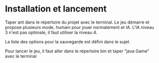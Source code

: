Installation et lancement
=============

Taper ant dans le répertoire du projet avec le terminal.
Le jeu démarre et propose plusieurs mode, humain pour jouer normalement et IA.
L'IA niveau 3 n'est pas optimale, il faut utiliser la niveau 4.

La liste des options pour la sauvegarde est défini dans le sujet.

Pour lancer le jeu, il faut aller dans le répertoire bin et taper "java Game" avec le terminal
